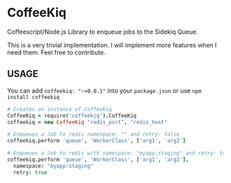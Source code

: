 # CoffeeKiq

Coffeescript/Node.js Library to enqueue jobs to the Sidekiq Queue.

This is a very trivial implementation. I will implement more features when I need them.
Feel free to contribute.


## USAGE

You can add `coffeekiq: "~>0.0.1"` into your `package.json` or use `npm install coffeekiq`

```coffeescript
# Creates an instance of CoffeeKiq
CoffeeKiq = require('coffeekiq').CoffeeKiq
coffeekiq = new CoffeeKiq "redis_port", "redis_host"

# Enqueues a Job to redis namespace: "" and retry: false
coffeekiq.perform 'queue', 'WorkerClass', ['arg1', 'arg2']

# Enqueues a Job to redis with namespace: "myapp:staging" and retry: true
coffeekiq.perform 'queue', 'WorkerClass', ['arg1', 'arg2'],
  namespace: "myapp:staging"
  retry: true

```
